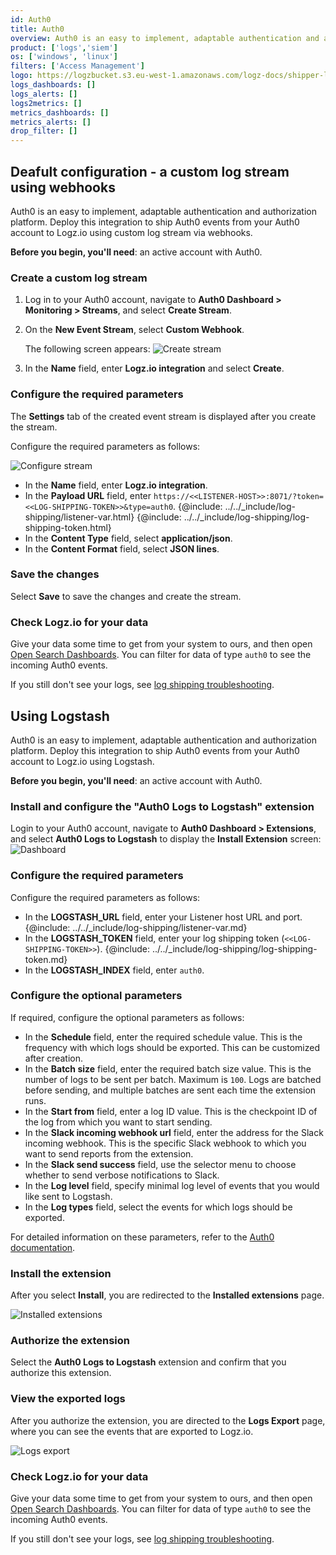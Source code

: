 ```yaml
---
id: Auth0
title: Auth0
overview: Auth0 is an easy to implement, adaptable authentication and authorization platform. Deploy this integration to ship Auth0 events from your Auth0 account to Logz.io using custom log stream via webhooks.
product: ['logs','siem']
os: ['windows', 'linux']
filters: ['Access Management']
logo: https://logzbucket.s3.eu-west-1.amazonaws.com/logz-docs/shipper-logos/auth0.png
logs_dashboards: []
logs_alerts: []
logs2metrics: []
metrics_dashboards: []
metrics_alerts: []
drop_filter: []
---
```


## Deafult configuration - a custom log stream using webhooks

Auth0 is an easy to implement, adaptable authentication and authorization platform. Deploy this integration to ship Auth0 events from your Auth0 account to Logz.io using custom log stream via webhooks.

**Before you begin, you'll need**: an active account with Auth0.
 
### Create a custom log stream

1. Log in to your Auth0 account, navigate to **Auth0 Dashboard > Monitoring > Streams**, and select **Create Stream**.
  
2. On the **New Event Stream**, select **Custom Webhook**.

   The following screen appears:
   ![Create stream](https://dytvr9ot2sszz.cloudfront.net/logz-docs/auth0/Auth0-logzio-integration.png)
  
3. In the **Name** field, enter **Logz.io integration** and select **Create**.


### Configure the required parameters
  
The **Settings** tab of the created event stream is displayed after you create the stream.

Configure the required parameters as follows:

![Configure stream](https://dytvr9ot2sszz.cloudfront.net/logz-docs/auth0/webhook-auth0.png)

   * In the **Name** field, enter **Logz.io integration**.
   * In the **Payload URL** field, enter `https://<<LISTENER-HOST>>:8071/?token=<<LOG-SHIPPING-TOKEN>>&type=auth0`. 
      {@include: ../../_include/log-shipping/listener-var.html} 
      {@include: ../../_include/log-shipping/log-shipping-token.html}
   * In the **Content Type** field, select **application/json**.
   * In the **Content Format** field, select **JSON lines**.

### Save the changes

Select **Save** to save the changes and create the stream.

### Check Logz.io for your data

Give your data some time to get from your system to ours, and then open [Open Search Dashboards](https://app.logz.io/#/dashboard/osd). You can filter for data of type `auth0` to see the incoming Auth0 events. 

If you still don't see your logs, see [log shipping troubleshooting](/docs/user-guide/log-management/troubleshooting/log-shipping-troubleshooting/).

 

## Using Logstash

Auth0 is an easy to implement, adaptable authentication and authorization platform. Deploy this integration to ship Auth0 events from your Auth0 account to Logz.io using Logstash.

**Before you begin, you'll need**: an active account with Auth0.

### Install and configure the "Auth0 Logs to Logstash" extension

Login to your Auth0 account, navigate to **Auth0 Dashboard > Extensions**, and select **Auth0 Logs to Logstash** to display the **Install Extension** screen:
![Dashboard](https://dytvr9ot2sszz.cloudfront.net/logz-docs/auth0/Dashboard_Logstash.png)

### Configure the required parameters

Configure the required parameters as follows:

   * In the  **LOGSTASH_URL** field, enter your Listener host URL and port. {@include: ../../_include/log-shipping/listener-var.md}
   * In the **LOGSTASH_TOKEN** field, enter your log shipping token (`<<LOG-SHIPPING-TOKEN>>`). {@include: ../../_include/log-shipping/log-shipping-token.md}
   * In the **LOGSTASH_INDEX** field, enter `auth0`.

### Configure the optional parameters

If required, configure the optional parameters as follows:

   * In the **Schedule** field, enter the required schedule value. This is the frequency with which logs should be exported. This can be customized after creation.
   * In the **Batch size** field, enter the required batch size value. This is the number of logs to be sent per batch. Maximum is `100`. Logs are batched before sending, and multiple batches are sent each time the extension runs.
   * In the **Start from** field, enter a log ID value. This is the checkpoint ID of the log from which you want to start sending.
   * In the **Slack incoming webhook url** field, enter the address for the Slack incoming webhook. This is the specific Slack webhook to which you want to send reports from the extension.
   * In the **Slack send success** field, use the selector menu to choose whether to send verbose notifications to Slack.
   * In the **Log level** field, specify minimal log level of events that you would like sent to Logstash.
   * In the **Log types** field, select the events for which logs should be exported.

 For detailed information on these parameters, refer to the [Auth0 documentation](https://auth0.com/docs/extensions/export-logs-to-logstash).

### Install the extension

After you select **Install**, you are redirected to the **Installed extensions** page.

![Installed extensions](https://dytvr9ot2sszz.cloudfront.net/logz-docs/auth0/Auth0_installed_extensions.png)

### Authorize the extension

Select the **Auth0 Logs to Logstash** extension and confirm that you authorize this extension.

###  View the exported logs

After you authorize the extension, you are directed to the **Logs Export** page, where you can see the events that are exported to Logz.io.

![Logs export](https://dytvr9ot2sszz.cloudfront.net/logz-docs/auth0/Auth0_logs_export.png)

### Check Logz.io for your data

Give your data some time to get from your system to ours, and then open [Open Search Dashboards](https://app.logz.io/#/dashboard/osd). You can filter for data of type `auth0` to see the incoming Auth0 events.

If you still don't see your logs, see [log shipping troubleshooting](/docs/user-guide/log-management/troubleshooting/log-shipping-troubleshooting/).

 
